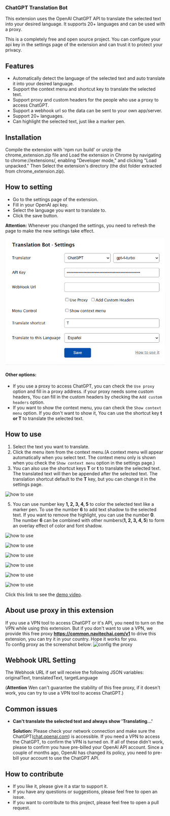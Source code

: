 ### ChatGPT Translation Bot

This extension uses the OpenAI ChatGPT API to translate the selected text into your desired language. It supports 20+ languages and can be used with a proxy.

This is a completely free and open source project. You can configure your api key in the settings page of the extension and can trust it to protect your privacy.

## Features
- Automatically detect the language of the selected text and auto translate it into your desired language.
- Support the context menu and shortcut key to translate the selected text.
- Support proxy and custom headers for the people who use a proxy to access ChatGPT.
- Support a webhook url so the data can be sent to your own app/server.
- Support 20+ languages.
- Can highlight the selected text, just like a marker pen.

## Installation
Compile the extension with 'npm run build' or unzip the chrome_extension.zip file and Load the extension in Chrome by navigating to chrome://extensions/, enabling "Developer mode," and clicking "Load unpacked."
Then Select the extension's directory (the dist folder extracted from chrome_extension.zip).

## How to setting
- Go to the settings page of the extension.
- Fill in your OpenAI api key.
- Select the language you want to translate to.
- Click the save button.

**Attention:** Whenever you changed the settings, you need to refresh the page to make the new settings take effect.

![how to config](/images/how-to-config.png)

#### Other options:
- If you use a proxy to access ChatGPT, you can check the `Use proxy` option and fill in a proxy address.
if your proxy needs some custom headers, You can fill in the custom headers by checking the `Add custom headers` option.
- If you want to show the context menu, you can check the `Show context menu` option. If you don't want to show it, You can use the shortcut key **t or T** to translate the selected text.

## How to use
1. Select the text you want to translate.
2. Click the menu item from the context menu.(A context menu will appear automatically when you select text. The context menu only is shown when you check the `Show context menu` option in the settings page.)
3. You can also use the shortcut keys **T** or **t** to translate the selected text. The translated text will then be appended after the selected text. The translation shortcut default to the **T** key, but you can change it in the settings page. 


![how to use](/images/how-to-use.png)

5. You can use number key **1, 2, 3, 4, 5** to color the selected text like a marker pen. To use the number **6** to add text shadow to the selected text. If you want to remove the highlight, you can use the number **0**.   
The number **6** can be combined with other numbers(**1, 2, 3, 4, 5**) to form an overlay effect of color and font shadow.  

![how to use](/images/highlight-1.png)

![how to use](/images/highlight-2.png)

![how to use](/images/highlight-3.png)

![how to use](/images/highlight-4.png)

![how to use](/images/highlight-5.png)

![how to use](/images/highlight-6.png)

Click this link to see the [demo video](https://www.youtube.com/watch?v=JLqsyhCxiBM).

## About use proxy in this extension  
If you use a VPN tool to access ChatGPT or it's API, you need to turn on the VPN while using this extension. 
But if you don't want to use a VPN, we provide this free proxy **https://common.navitechai.com/v1** to drive this extension, you can try it in your country. Hope it works for you.  
To config proxy as the screenshot below: 
![config the proxy](/images/free-proxy.png)

## Webhook URL Setting  
The Webhook URL if set will receive the following JSON variables: originalText, translatedText, targetLanguage  

(**Attention** Wen can't guarantee the stability of this free proxy, if it doesn't work, you can try to use a VPN tool to access ChatGPT.)

## Common issues   
- **Can't translate the selected text and always show 'Translating...'**   

  **Solution:** Please check your network connection and make sure the ChatGPT([chat.openai.com](https://chat.openai.com)) is accessible. If you need a VPN to access the ChatGPT, to confirm the VPN is turned on. If all of these didn't work, please to confirm you have pre-billed your OpenAI API account. Since a couple of months ago, OpenAI has changed its policy, you need to pre-bill your account to use the ChatGPT API.  


## How to contribute
* If you like it, please give it a star to support it.   
* If you have any questions or suggestions, please feel free to open an issue.    
* If you want to contribute to this project, please feel free to open a pull request.     
